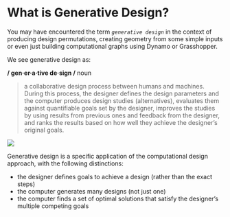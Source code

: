 # What is Generative Design?

You may have encountered the term _`generative design`_ in the context of producing design permutations, creating geometry from some simple inputs or even just building computational graphs using Dynamo or Grasshopper.

We see generative design as:

**/ gen·er·a·tive de·sign /** noun

> a collaborative design process between humans and machines. During this process, the designer defines the design parameters and the computer produces design studies \(alternatives\), evaluates them against quantifiable goals set by the designer, improves the studies by using results from previous ones and feedback from the designer, and ranks the results based on how well they achieve the designer’s original goals.

![](https://github.com/martinstacey/RefineryPrimer/tree/0283ff7f125d787dfb4800dfabd3d5893bc49f45/01-introduction/.gitbook/assets/generative-design-diagram.jpg)

Generative design is a specific application of the computational design approach, with the following distinctions:

* the designer defines goals to achieve a design \(rather than the exact steps\)
* the computer generates many designs \(not just one\)
* the computer finds a set of  optimal solutions that satisfy the designer’s multiple competing goals


